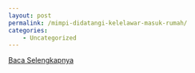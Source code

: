 ```yaml
---
layout: post
permalink: /mimpi-didatangi-kelelawar-masuk-rumah/
categories:
    - Uncategorized
---
```


[Baca Selengkapnya](/06)